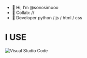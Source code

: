 - 👋 Hi, I’m @sonosimooo
- 🤝 Collab: //
- 🔑 Developer python / js / html / css

# I USE 

![Visual Studio Code](https://img.shields.io/badge/Visual%20Studio%20Code-0078d7.svg?style=for-the-badge&logo=visual-studio-code&logoColor=white)
